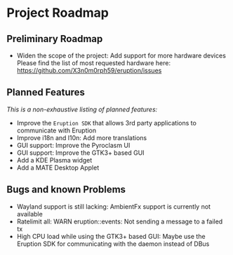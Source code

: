 # Project Roadmap

## Preliminary Roadmap

- Widen the scope of the project: Add support for more hardware devices
  Please find the list of most requested hardware here: <https://github.com/X3n0m0rph59/eruption/issues>

## Planned Features

_This is a non-exhaustive listing of planned features:_

- Improve the `Eruption SDK` that allows 3rd party applications to communicate with Eruption
- Improve i18n and l10n: Add more translations
- GUI support: Improve the Pyroclasm UI
- GUI support: Improve the GTK3+ based GUI
- Add a KDE Plasma widget
- Add a MATE Desktop Applet

## Bugs and known Problems

- Wayland support is still lacking: AmbientFx support is currently not available
- Ratelimit all: WARN eruption::events: Not sending a message to a failed tx
- High CPU load while using the GTK3+ based GUI: Maybe use the Eruption SDK for communicating with the daemon instead of DBus

